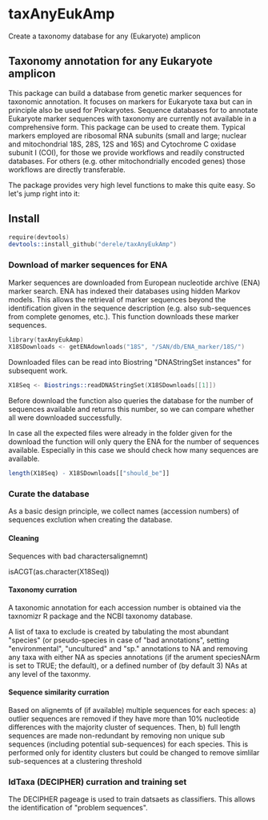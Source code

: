 # taxAnyEukAmp

Create a taxonomy database for any (Eukaryote) amplicon

## Taxonomy annotation for any Eukaryote amplicon

This package can build a database from genetic marker sequences for
taxonomic annotation. It focuses on markers for Eukaryote taxa but can
in principle also be used for Prokaryotes. Sequence databases for to
annotate Eukaryote marker sequences with taxonomy are currently not
available in a comprehensive form. This package can be used to create
them. Typical markers employed are ribosomal RNA subunits (small and
large; nuclear and mitochondrial 18S, 28S, 12S and 16S) and Cytochrome
C oxidase subunit I (COI), for those we provide workflows and readily
constructed databases. For others (e.g. other mitochondrially encoded
genes) those workflows are directly transferable.

The package provides very high level functions to make this quite
easy. So let's jump right into it: 

## Install
```S
require(devtools)
devtools::install_github("derele/taxAnyEukAmp")
```

### Download of marker sequences for ENA

Marker sequences are downloaded from European nucleotide archive (ENA)
marker search. ENA has indexed their databases using hidden Markov
models. This allows the retrieval of marker sequences beyond the
identification given in the sequence description (e.g. also
sub-sequences from complete genomes, etc.). This function downloads
these marker sequences. 


```S
library(taxAnyEukAmp)
X18SDownloads <- getENAdownloads("18S", "/SAN/db/ENA_marker/18S/")
```
Downloaded files can be read into Biostring "DNAStringSet instances"
for subsequent work.

```S
X18Seq <- Biostrings::readDNAStringSet(X18SDownloads[[1]])
```

Before download the function also queries the database for the number
of sequences available and returns this number, so we can compare
whether all were downloaded successfully.

In case all the expected files were already in the folder given for
the download the function will only query the ENA for the number of
sequences available. Especially in this case we should check how many
sequences are available. 

```r
length(X18Seq) - X18SDownloads[["should_be"]] 
```

### Curate the database

As a basic design principle, we collect names (accession numbers) of
sequences exclution when creating the database.

#### Cleaning

Sequences with bad charactersalignemnt)



isACGT(as.character(X18Seq))



#### Taxonomy curration

A taxonomic annotation for each accession number is obtained via the
taxnomizr R package and the NCBI taxonomy database.





A list of taxa to exclude is created by tabulating the most abundant
"species" (or pseudo-species in case of "bad annotations", setting
"environmental", "uncultured" and "sp." annotations to NA and removing
any taxa with either NA as species annotations (if the arument
speciesNArm is set to TRUE; the default), or a defined number of (by
default 3) NAs at any level of the taxonmy.

#### Sequence similarity curration

Based on alignemts of (if available) multiple sequences for each
speces: a) outlier sequences are removed if they have more than 10%
nucleotide differences with the majority cluster of sequences. Then,
b) full length sequences are made non-redundant by removing non unique
sub sequences (including potential sub-sequences) for each
species. This is performed only for identity clusters but could be
changed to remove simlilar sub-sequences at a clustering threshold

### IdTaxa (DECIPHER) curration and training set

The DECIPHER pageage is used to train datsaets as classifiers. This
allows the identification of "problem sequences".
